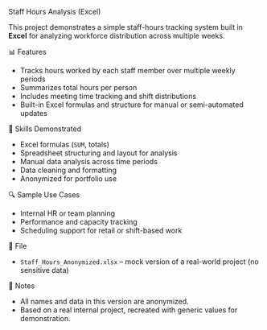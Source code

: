 Staff Hours Analysis (Excel)

This project demonstrates a simple staff-hours tracking system built in **Excel** for analyzing workforce distribution across multiple weeks.

📊 Features

- Tracks hours worked by each staff member over multiple weekly periods
- Summarizes total hours per person
- Includes meeting time tracking and shift distributions
- Built-in Excel formulas and structure for manual or semi-automated updates

🧠 Skills Demonstrated

- Excel formulas (`SUM`, totals)
- Spreadsheet structuring and layout for analysis
- Manual data analysis across time periods
- Data cleaning and formatting
- Anonymized for portfolio use

🔍 Sample Use Cases

- Internal HR or team planning
- Performance and capacity tracking
- Scheduling support for retail or shift-based work

📁 File

- `Staff_Hours_Anonymized.xlsx` – mock version of a real-world project (no sensitive data)

🚫 Notes

- All names and data in this version are anonymized.
- Based on a real internal project, recreated with generic values for demonstration.

